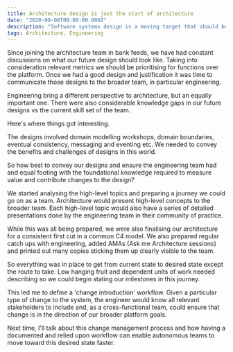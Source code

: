 ```yaml
---
title: Architecture design is just the start of architecture
date: "2020-09-08T00:00:00.000Z"
description: "Software systems design is a moving target that should be available for continuous updates by engineering and product, it's just owned by architecture"
tags: Architecture, Engineering
---
```


Since joining the architecture team in bank feeds, we have had constant discussions on what our future design should look like. Taking into consideration relevant metrics we should be prioritising for functions over the platform. Once we had a good design and justification it was time to communicate those designs to the broader team, in particular engineering.

Engineering bring a different perspective to architecture, but an equally important one. There were also considerable knowledge gaps in our future designs vs the current skill set of the team.

Here's where things got interesting.

The designs involved domain modelling workshops, domain boundaries, eventual consistency, messaging and eventing etc. We needed to convey the benefits and challenges of designs in this world.

So how best to convey our designs and ensure the engineering team had and equal footing with the foundational knowledge required to measure value and contribute changes to the design?

We started analysing the high-level topics and preparing a journey we could go on as a team. Architecture would present high-level concepts to the broader team. Each high-level topic would also have a series of detailed presentations done by the engineering team in their community of practice.

While this was all being prepared, we were also finalising our architecture for a consistent first cut in a common C4 model. We also prepared regular catch ups with engineering, added AMAs (Ask me Architecture sessions) and printed out many copies sticking them up clearly visible to the team.

So everything was in place to get from current state to desired state except the route to take. Low hanging fruit and dependent units of work needed describing so we could begin stating our milestones in this journey.

This led me to define a 'change introduction' workflow. Given a particular type of change to the system, the engineer would know all relevant stakeholders to include and, as a cross-functional team, could ensure that change is in the direction of our broader platform goals.

Next time, I'll talk about this change management process and how having a documented and relied upon workflow can enable autonomous teams to move toward this desired state faster.
